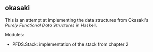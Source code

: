 ## okasaki

This is an attempt at implementing the data structures from Okasaki's
_Purely Functional Data Structures_ in Haskell.

Modules:
* PFDS.Stack: implementation of the stack from chapter 2

